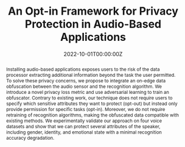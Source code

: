 ---
title: "An Opt-in Framework for Privacy Protection in Audio-Based Applications"
authors:
- admin
- Sander De Coninck
- Sam Leroux
- Pieter Simoens
date: "2022-10-01T00:00:00Z"
publishDate: "2022-10-01T00:00:00Z"
publication_types: [Journal article]
publication: "*IEEE Pervasive Computing, vol. 21, no. 4*"
publication_short: "*IEEE Pervasive Computing*"
doi: 10.1109/MPRV.2022.3210377

abstract: "Installing audio-based applications exposes users to the risk of the data processor extracting additional information beyond the task the user permitted. To solve these privacy concerns, we propose to integrate an on-edge data obfuscation between the audio sensor and the recognition algorithm. We introduce a novel privacy loss metric and use adversarial learning to train an obfuscator. Contrary to existing work, our technique does not require users to specify which sensitive attributes they want to protect (opt-out) but instead only provide permission for specific tasks (opt-in). Moreover, we do not require retraining of recognition algorithms, making the obfuscated data compatible with existing methods. We experimentally validate our approach on four voice datasets and show that we can protect several attributes of the speaker, including gender, identity, and emotional state with a minimal recognition accuracy degradation."
summary: "To address the privacy risks of audio applications extracting unauthorized user data, this work proposes an on-edge data obfuscator trained through adversarial learning, which uniquely operates on an opt-in permission model to protect sensitive speaker attributes while maintaining compatibility with existing recognition algorithms and incurring minimal accuracy degradation."

tags:
- Opt-in
- Audio Privacy
featured: true

url_pdf: 'https://ieeexplore.ieee.org/document/9925054'
url_code: ''
url_dataset: ''
url_poster: ''
url_project: ''
url_slides: ''
url_source: ''
url_video: ''

image:
  caption: ''
  focal_point: 'Smart'
  preview_only: false

projects: []
slides: ""
---